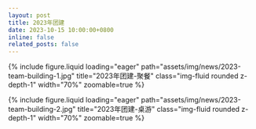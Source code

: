 ```yaml
---
layout: post
title: 2023年团建
date: 2023-10-15 10:00:00+0800
inline: false
related_posts: false
---
```


{% include figure.liquid loading="eager" path="assets/img/news/2023-team-building-1.jpg" title="2023年团建-聚餐" class="img-fluid rounded z-depth-1" width="70%" zoomable=true %}

{% include figure.liquid loading="eager" path="assets/img/news/2023-team-building-2.jpg" title="2023年团建-桌游" class="img-fluid rounded z-depth-1" width="70%" zoomable=true %}
